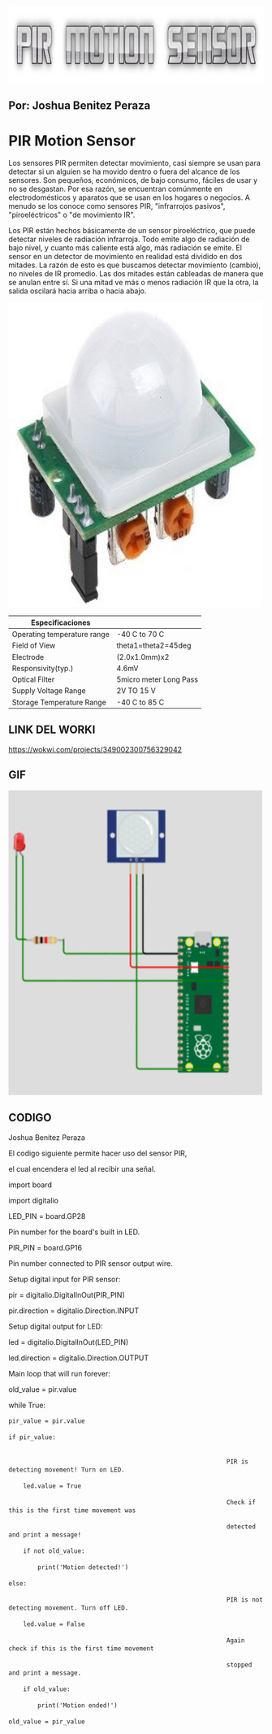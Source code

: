 <img src="text.png" alt="COOLTEXT" width="850" height="150"> 
<h2>Por: Joshua Benitez Peraza</h2>
<h1>PIR Motion Sensor</h1>
<p1>
Los sensores PIR permiten detectar movimiento, casi siempre se usan para detectar si un alguien se ha movido dentro o fuera del alcance de los sensores. Son pequeños, económicos, de bajo consumo, fáciles de usar y no se desgastan. Por esa razón, se encuentran comúnmente en electrodomésticos y aparatos que se usan en los hogares o negocios. A menudo se los conoce como sensores PIR, "infrarrojos pasivos", "piroeléctricos" o "de movimiento IR".

Los PIR están hechos básicamente de un  sensor piroeléctrico, que puede detectar niveles de radiación infrarroja. Todo emite algo de radiación de bajo nivel, y cuanto más caliente está algo, más radiación se emite. El sensor en un detector de movimiento en realidad está dividido en dos mitades. La razón de esto es que buscamos detectar movimiento (cambio), no niveles de IR promedio. Las dos mitades están cableadas de manera que se anulan entre sí. Si una mitad ve más o menos radiación IR que la otra, la salida oscilará hacia arriba o hacia abajo.
</p1>  

<img src="Motion.jpg" alt="Motion" width="500" height="600">

|  Especificaciones |   |
|---|---|
| Operating temperature range  | -40 C to 70 C  |
|  Field of View |  theta1=theta2=45deg |
| Electrode  | (2.0x1.0mm)x2  |
| Responsivity(typ.)  | 4.6mV  |
| Optical Filter  |  5micro meter Long Pass  |
|  Supply Voltage Range  | 2V TO 15 V  |
| Storage Temperature Range  | -40 C to 85 C  |

## LINK DEL WORKI
https://wokwi.com/projects/349002300756329042

<h2>GIF</h2>
<img src="gift.gif" alt="GIFT" width="500" height="600">


<h2>CODIGO</h2>
Joshua Benitez Peraza

El codigo siguiente permite hacer uso del sensor PIR, 

el cual encendera el led al recibir una señal.

import board

import digitalio



LED_PIN = board.GP28   

Pin number for the board's built in LED.

PIR_PIN = board.GP16  

Pin number connected to PIR sensor output wire.

Setup digital input for PIR sensor:

pir = digitalio.DigitalInOut(PIR_PIN)

pir.direction = digitalio.Direction.INPUT

Setup digital output for LED:

led = digitalio.DigitalInOut(LED_PIN)

led.direction = digitalio.Direction.OUTPUT

Main loop that will run forever:

old_value = pir.value

while True:

    pir_value = pir.value
    
    if pir_value:
    
    
                                                                PIR is detecting movement! Turn on LED.
                                                                
        led.value = True
        
                                                                Check if this is the first time movement was
                                                                
                                                                detected and print a message!
                                                                
        if not old_value:
        
            print('Motion detected!')
            
    else:
    
                                                                PIR is not detecting movement. Turn off LED.
                                                                
        led.value = False
        
                                                                Again check if this is the first time movement
                                                                
                                                                stopped and print a message.
                                                                
        if old_value:
        
            print('Motion ended!')
            
    old_value = pir_value
    
